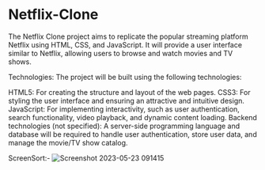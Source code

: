 # Netflix-Clone
The Netflix Clone project aims to replicate the popular streaming platform Netflix using HTML, CSS, and JavaScript. It will provide a user interface similar to Netflix, allowing users to browse and watch movies and TV shows.

Technologies:
The project will be built using the following technologies:

HTML5: For creating the structure and layout of the web pages.
CSS3: For styling the user interface and ensuring an attractive and intuitive design.
JavaScript: For implementing interactivity, such as user authentication, search functionality, video playback, and dynamic content loading.
Backend technologies (not specified): A server-side programming language and database will be required to handle user authentication, store user data, and manage the movie/TV show catalog.

ScreenSort:-
![Screenshot 2023-05-23 091415](https://github.com/chakrabortyabhisek/Netflix-Clone/assets/90961980/465539d9-d975-4725-b130-926175250aa9)
